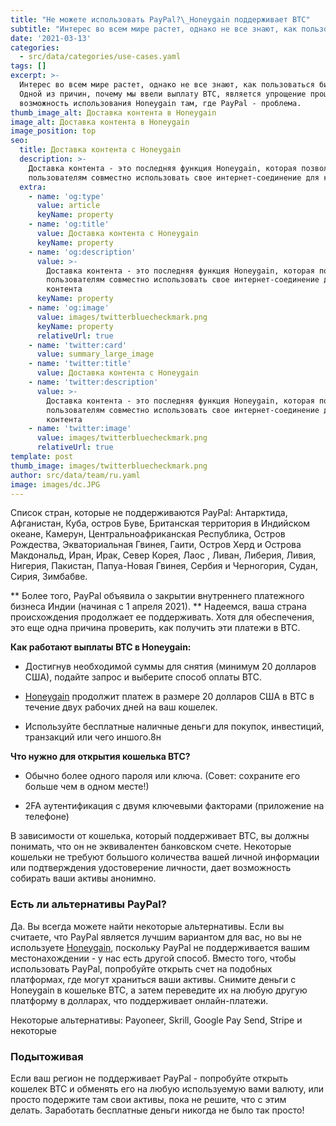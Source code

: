 ```yaml
---
title: "Не можете использовать PayPal?\_Honeygain поддерживает BTC"
subtitle: "Интерес во всем мире растет, однако не все знают, как пользоваться биткойном.\_Одной из причин, почему мы ввели выплату BTC, является упрощение процесса и возможность использования Honeygain там, где PayPal - проблема."
date: '2021-03-13'
categories:
  - src/data/categories/use-cases.yaml
tags: []
excerpt: >-
  Интерес во всем мире растет, однако не все знают, как пользоваться биткойном.
  Одной из причин, почему мы ввели выплату BTC, является упрощение процесса и
  возможность использования Honeygain там, где PayPal - проблема.
thumb_image_alt: Доставка контента в Honeygain
image_alt: Доставка контента в Honeygain
image_position: top
seo:
  title: Доставка контента с Honeygain
  description: >-
    Доставка контента - это последняя функция Honeygain, которая позволяет
    пользователям совместно использовать свое интернет-соединение для контента
  extra:
    - name: 'og:type'
      value: article
      keyName: property
    - name: 'og:title'
      value: Доставка контента с Honeygain
      keyName: property
    - name: 'og:description'
      value: >-
        Доставка контента - это последняя функция Honeygain, которая позволяет
        пользователям совместно использовать свое интернет-соединение для
        контента
      keyName: property
    - name: 'og:image'
      value: images/twitterbluecheckmark.png
      keyName: property
      relativeUrl: true
    - name: 'twitter:card'
      value: summary_large_image
    - name: 'twitter:title'
      value: Доставка контента с Honeygain
    - name: 'twitter:description'
      value: >-
        Доставка контента - это последняя функция Honeygain, которая позволяет
        пользователям совместно использовать свое интернет-соединение для
        контента
    - name: 'twitter:image'
      value: images/twitterbluecheckmark.png
      relativeUrl: true
template: post
thumb_image: images/twitterbluecheckmark.png
author: src/data/team/ru.yaml
image: images/dc.JPG
---
```

Список стран, которые не поддерживаются PayPal: Антарктида, Афганистан, Куба, остров Буве, Британская территория в Индийском океане, Камерун, Центральноафриканская Республика, Остров Рождества, Экваториальная Гвинея, Гаити, Остров Херд и Острова Макдональд, Иран, Ирак, Север Корея, Лаос , Ливан, Либерия, Ливия, Нигерия, Пакистан, Папуа-Новая Гвинея, Сербия и Черногория, Судан, Сирия, Зимбабве.

\*\* Более того, PayPal объявила о закрытии внутреннего платежного бизнеса Индии (начиная с 1 апреля 2021). \*\* Надеемся, ваша страна происхождения продолжает ее поддерживать. Хотя для обеспечения, это еще одна причина проверить, как получить эти платежи в BTC.

**Как работают выплаты BTC в Honeygain:**

*   Достигнув необходимой суммы для снятия (минимум 20 долларов США), подайте запрос и выберите способ оплаты BTC.

*   [Honeygain](http://bit.ly/3bvbbwy) продолжит платеж в размере 20 долларов США в BTC в течение двух рабочих дней на ваш кошелек.

*   Используйте бесплатные наличные деньги для покупок, инвестиций, транзакций или чего иншого.8н

**Что нужно для открытия кошелька BTC?**

*   Обычно более одного пароля или ключа. (Совет: сохраните его больше чем в одном месте!)

*   2FA аутентификация с двумя ключевыми факторами (приложение на телефоне)

В зависимости от кошелька, который поддерживает BTC, вы должны понимать, что он не эквивалентен банковском счете. Некоторые кошельки не требуют большого количества вашей личной информации или подтверждения удостоверение личности, дает возможность собирать ваши активы анонимно.

### Есть ли альтернативы PayPal?

Да. Вы всегда можете найти некоторые альтернативы. Если вы считаете, что PayPal является лучшим вариантом для вас, но вы не используете [Honeygain](http://bit.ly/3bvbbwy), поскольку PayPal не поддерживается вашим местонахождении - у нас есть другой способ. Вместо того, чтобы использовать PayPal, попробуйте открыть счет на подобных платформах, где могут храниться ваши активы. Снимите деньги с Honeygain в кошельке BTC, а затем переведите их на любую другую платформу в долларах, что поддерживает онлайн-платежи.

Некоторые альтернативы: Payoneer, Skrill, Google Pay Send, Stripe и некоторые

### Подытоживая

Если ваш регион не поддерживает PayPal - попробуйте открыть кошелек BTC и обменять его на любую используемую вами валюту, или просто подержите там свои активы, пока не решите, что с этим делать. Заработать бесплатные деньги никогда не было так просто!
